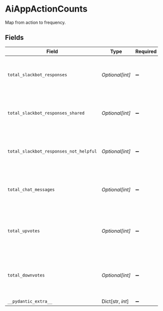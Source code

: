 # AiAppActionCounts

Map from action to frequency.


## Fields

| Field                                                                   | Type                                                                    | Required                                                                | Description                                                             |
| ----------------------------------------------------------------------- | ----------------------------------------------------------------------- | ----------------------------------------------------------------------- | ----------------------------------------------------------------------- |
| `total_slackbot_responses`                                              | *Optional[int]*                                                         | :heavy_minus_sign:                                                      | Total number of Slackbot responses, both proactive and reactive.        |
| `total_slackbot_responses_shared`                                       | *Optional[int]*                                                         | :heavy_minus_sign:                                                      | Total number of Slackbot responses shared publicly (upvoted).           |
| `total_slackbot_responses_not_helpful`                                  | *Optional[int]*                                                         | :heavy_minus_sign:                                                      | Total number of Slackbot responses rejected as not helpful (downvoted). |
| `total_chat_messages`                                                   | *Optional[int]*                                                         | :heavy_minus_sign:                                                      | Total number of Chat messages sent in requested period.                 |
| `total_upvotes`                                                         | *Optional[int]*                                                         | :heavy_minus_sign:                                                      | Total number of Chat messages which received upvotes by the user.       |
| `total_downvotes`                                                       | *Optional[int]*                                                         | :heavy_minus_sign:                                                      | Total number of Chat messages which received downvotes by the user.     |
| `__pydantic_extra__`                                                    | Dict[str, *int*]                                                        | :heavy_minus_sign:                                                      | N/A                                                                     |